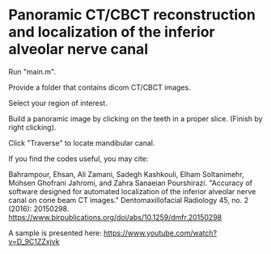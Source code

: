 # Panoramic CT/CBCT reconstruction and localization of the inferior alveolar nerve canal

Run "main.m".

Provide a folder that contains dicom CT/CBCT images.

Select your region of interest.

Build a panoramic image by clicking on the teeth in a proper slice. (Finish by right clicking).

Click "Traverse" to locate mandibular canal.


If you find the codes useful, you may cite:

Bahrampour, Ehsan, Ali Zamani, Sadegh Kashkouli, Elham Soltanimehr, Mohsen Ghofrani Jahromi, and Zahra Sanaeian Pourshirazi. "Accuracy of software designed for automated localization of the inferior alveolar nerve canal on cone beam CT images." Dentomaxillofacial Radiology 45, no. 2 (2016): 20150298.
https://www.birpublications.org/doi/abs/10.1259/dmfr.20150298

A sample is presented here:
https://www.youtube.com/watch?v=D_9C1ZZxjvk

